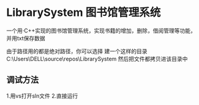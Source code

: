 # LibrarySystem 图书馆管理系统
一个用·C++实现的图书馆管理系统，实现书籍的增加，删除，借阅管理等功能，并用txt保存数据


由于路径用的都是绝对路径，你可以选择 建一个这样的目录 C:\Users\DELL\source\repos\LibrarySystem 
然后把文件都拷贝进该目录中
## 调试方法
1.用vs打开sln文件
2.直接运行


